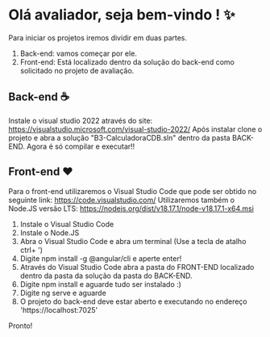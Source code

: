 # Olá avaliador, seja  bem-vindo ! ✨

Para iniciar os projetos iremos dividir em duas partes.

1. Back-end: vamos começar por ele.
2. Front-end: Está localizado dentro da solução do back-end como solicitado no projeto de avaliação.

## Back-end ☕️

Instale o visual studio 2022 através do site: https://visualstudio.microsoft.com/visual-studio-2022/
Após instalar clone o projeto e abra a solução "B3-CalculadoraCDB.sln" dentro da pasta BACK-END.
Agora é só compilar e executar!!


## Front-end ❤️

Para o front-end utilizaremos o Visual Studio Code que pode ser obtido no seguinte link: https://code.visualstudio.com/
Utilizaremos também o Node.JS versão LTS: https://nodejs.org/dist/v18.17.1/node-v18.17.1-x64.msi

1. Instale o Visual Studio Code
2. Instale o Node.JS
3. Abra o Visual Studio Code e abra um terminal (Use a tecla de atalho ctrl+ ')
4. Digite npm install -g @angular/cli e aperte enter!
5. Através do Visual Studio Code abra a pasta do FRONT-END localizado dentro da pasta da solução da pasta do BACK-END.
6. Digite npm install e aguarde tudo ser instalado :)
7. Digite ng serve e aguarde
8. O projeto do back-end deve estar aberto e executando no endereço 'https://localhost:7025'

Pronto!

